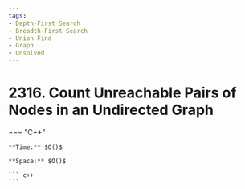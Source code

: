 ```yaml
---
tags:
- Depth-First Search
- Breadth-First Search
- Union Find
- Graph
- Unsolved
---
```



# 2316. Count Unreachable Pairs of Nodes in an Undirected Graph

=== "C++"

    **Time:** $O()$

    **Space:** $O()$

    ``` c++
    ```